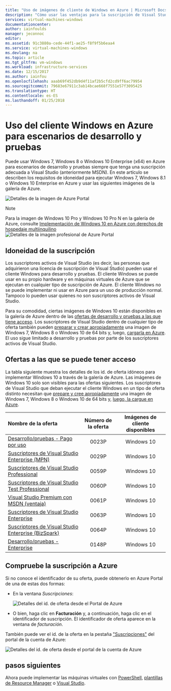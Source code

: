 ```yaml
---
title: "Uso de imágenes de cliente de Windows en Azure | Microsoft Docs"
description: "Cómo usar las ventajas para la suscripción de Visual Studio a fin de implementar Windows 7, Windows 8 o Windows 10 en Azure para escenarios de desarrollo/pruebas"
services: virtual-machines-windows
documentationcenter: 
author: iainfoulds
manager: jeconnoc
editor: 
ms.assetid: 91c3880a-cede-44f1-ae25-f8f9f5b6eaa4
ms.service: virtual-machines-windows
ms.devlang: na
ms.topic: article
ms.tgt_pltfrm: vm-windows
ms.workload: infrastructure-services
ms.date: 12/15/2017
ms.author: iainfou
ms.openlocfilehash: aaab69f452db9d4f11af2b5cfd2cd9ff6ac79954
ms.sourcegitcommit: 79683e67911c3ab14bcae668f7551e57f3095425
ms.translationtype: HT
ms.contentlocale: es-ES
ms.lasthandoff: 01/25/2018
---
```

# <a name="use-windows-client-in-azure-for-devtest-scenarios"></a>Uso del cliente Windows en Azure para escenarios de desarrollo y pruebas
Puede usar Windows 7, Windows 8 o Windows 10 Enterprise (x64) en Azure para escenarios de desarrollo y pruebas siempre que tenga una suscripción adecuada a Visual Studio (anteriormente MSDN). En este artículo se describen los requisitos de idoneidad para ejecutar Windows 7, Windows 8.1 o Windows 10 Enterprise en Azure y usar las siguientes imágenes de la galería de Azure.

![Detalles de la imagen de Azure Portal](./media/client-images/windows-client-msdn-images.png) 

> [!NOTE]
> Para la imagen de Windows 10 Pro y Windows 10 Pro N en la galería de Azure, consulte [Implementación de Windows 10 en Azure con derechos de hospedaje multiinquilino](windows-desktop-multitenant-hosting-deployment.md)
>![Detalles de la imagen profesional de Azure Portal](./media/client-images/windows-client-pro-images.png) 
>

## <a name="subscription-eligibility"></a>Idoneidad de la suscripción
Los suscriptores activos de Visual Studio (es decir, las personas que adquirieron una licencia de suscripción de Visual Studio) pueden usar el cliente Windows para desarrollo y pruebas. El cliente Windows se puede usar en su propio hardware y en máquinas virtuales de Azure que se ejecutan en cualquier tipo de suscripción de Azure. El cliente Windows no se puede implementar ni usar en Azure para un uso de producción normal. Tampoco lo pueden usar quienes no son suscriptores activos de Visual Studio.

Para su comodidad, ciertas imágenes de Windows 10 están disponibles en la galería de Azure dentro de las [ofertas de desarrollo y pruebas a las que tiene acceso](#eligible-offers). Los suscriptores de Visual Studio dentro de cualquier tipo de oferta también pueden [preparar y crear apropiadamente](prepare-for-upload-vhd-image.md) una imagen de Windows 7, Windows 8 o Windows 10 de 64 bits y, luego, [cargarla en Azure](upload-generalized-managed.md). El uso sigue limitado a desarrollo y pruebas por parte de los suscriptores activos de Visual Studio.

## <a name="eligible-offers"></a>Ofertas a las que se puede tener acceso
La tabla siguiente muestra los detalles de los id. de oferta idóneos para implementar Windows 10 a través de la galería de Azure. Las imágenes de Windows 10 solo son visibles para las ofertas siguientes. Los suscriptores de Visual Studio que deban ejecutar el cliente Windows en un tipo de oferta distinto necesitan que [prepare y cree apropiadamente](prepare-for-upload-vhd-image.md) una imagen de Windows 7, Windows 8 o Windows 10 de 64 bits y, [luego, la cargue en Azure](upload-generalized-managed.md).

| Nombre de la oferta | Número de la oferta | Imágenes de cliente disponibles |
|:--- |:---:|:---:|
| [Desarrollo/pruebas - Pago por uso](https://azure.microsoft.com/offers/ms-azr-0023p/) |0023P |Windows 10 |
| [Suscriptores de Visual Studio Enterprise (MPN)](https://azure.microsoft.com/offers/ms-azr-0029p/) |0029P |Windows 10 |
| [Suscriptores de Visual Studio Professional](https://azure.microsoft.com/offers/ms-azr-0059p/) |0059P |Windows 10 |
| [Suscriptores de Visual Studio Test Professional](https://azure.microsoft.com/offers/ms-azr-0060p/) |0060P |Windows 10 |
| [Visual Studio Premium con MSDN (ventaja)](https://azure.microsoft.com/offers/ms-azr-0061p/) |0061P |Windows 10 |
| [Suscriptores de Visual Studio Enterprise](https://azure.microsoft.com/offers/ms-azr-0063p/) |0063P |Windows 10 |
| [Suscriptores de Visual Studio Enterprise (BizSpark)](https://azure.microsoft.com/offers/ms-azr-0064p/) |0064P |Windows 10 |
| [Desarrollo/pruebas - Enterprise](https://azure.microsoft.com/ofers/ms-azr-0148p/) |0148P |Windows 10 |

## <a name="check-your-azure-subscription"></a>Compruebe la suscripción a Azure
Si no conoce el identificador de su oferta, puede obtenerlo en Azure Portal de una de estas dos formas:  

- En la ventana *Suscripciones*:

  ![Detalles del id. de oferta desde el Portal de Azure](./media/client-images/offer-id-azure-portal.png) 

- O bien, haga clic en **Facturación** y, a continuación, haga clic en el identificador de suscripción. El identificador de oferta aparece en la ventana de *facturación*.

También puede ver el id. de la oferta en la pestaña ["Suscripciones"](http://account.windowsazure.com/Subscriptions) del portal de la cuenta de Azure:

![Detalles del id. de oferta desde el portal de la cuenta de Azure](./media/client-images/offer-id-azure-account-portal.png) 

## <a name="next-steps"></a>pasos siguientes
Ahora puede implementar las máquinas virtuales con [PowerShell](quick-create-powershell.md), [plantillas de Resource Manager](ps-template.md) o [Visual Studio](../../vs-azure-tools-resource-groups-deployment-projects-create-deploy.md).

